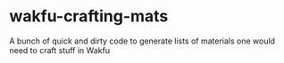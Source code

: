 # wakfu-crafting-mats

A bunch of quick and dirty code to generate lists of materials one would need to craft stuff in Wakfu
